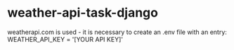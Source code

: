 # weather-api-task-django

weatherapi.com is used - it is necessary to create an .env file with an entry:
WEATHER_API_KEY = '[YOUR API KEY]'
